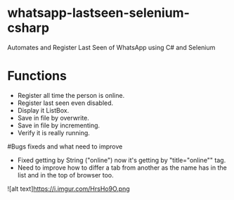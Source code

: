 # whatsapp-lastseen-selenium-csharp
Automates and Register Last Seen of WhatsApp using C# and Selenium

# Functions

- Register all time the person is online.
- Register last seen even disabled.
- Display it ListBox.
- Save in file by overwrite.
- Save in file by incrementing.
- Verify it is really running.


#Bugs fixeds and what need to improve

- Fixed getting by String ("online") now it's getting by "title="online"" tag.
- Need to improve how to differ a tab from another as the name has in the list and in the top of browser too.


![alt text]https://i.imgur.com/HrsHo9O.png

